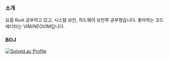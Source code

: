 ### 소개
요즘 Rust 공부하고 있고, 시스템 보안, 하드웨어 보안쪽 공부했습니다.
좋아하는 코드 에디터는 VIM/NEOVIM입니다.

### BOJ

[![Solved.ac Profile](http://mazassumnida.wtf/api/generate_badge?boj=rlaalswo9)](https://solved.ac/rlaalswo9)
